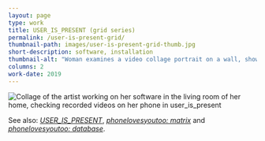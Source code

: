 ```yaml
---
layout: page
type: work
title: USER_IS_PRESENT (grid series)
permalink: /user-is-present-grid/
thumbnail-path: images/user-is-present-grid-thumb.jpg
short-description: software, installation
thumbnail-alt: "Woman examines a video collage portrait on a wall, showing a blend of a user's face, environment, and interface in user_is_present"
columns: 2
work-date: 2019
---
```


<div class="invisible-margin image-grid">
<div class="col-30-block grid-margin-bottom video">
<img src="{{ site.baseurl }}/images/user-is-present-grid.jpg" alt="Collage of the artist working on her software in the living room of her home, checking recorded videos on her phone in user_is_present">
</div>
</div>


See also: <a href="{{ site.baseurl }}{% link _work/002a-user-is-present.md %}"><em>USER_IS_PRESENT</em></a>, <a href="{{ site.baseurl }}{% link _work/003b-phonelovesyoutoo-matrix.md %}"><em>phonelovesyoutoo: matrix</em></a> and <a href="{{ site.baseurl }}{% link _work/003a-phonelovesyoutoo-database.md %}"><em>phonelovesyoutoo: database</em></a>.